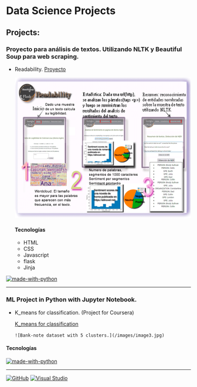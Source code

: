# Data Science Projects

## Projects:

### Proyecto para análisis de textos. Utilizando NLTK y Beautiful Soup para web scraping.

+ Readability.
  [Proyecto](/../../../../irenediaz1974/CS50/blob/main/project/README.md)
  

     ![Readability_imagen](/images/image5.png)
  
  #### Tecnologías
  + HTML
  + CSS
  + Javascript
  + flask
  + Jinja
 
 [![made-with-python](https://img.shields.io/badge/Made%20with-Python-1f425f.svg)](https://www.python.org/)
   
* * *

### ML Project in Python with Jupyter Notebook.

+ K_means for classification. (Project for Coursera)

  [K_means for classification](K_means_project.ipynb)

 
      ![Bank-note dataset with 5 clusters.](/images/image3.jpg)

#### Tecnologías

[![made-with-python](https://img.shields.io/badge/Made%20with-Python-1f425f.svg)](https://www.python.org/)


* * *

[![GitHub](https://badgen.net/badge/icon/github?icon=github&label)](https://github.com)
[![Visual Studio](https://badgen.net/badge/icon/visualstudio?icon=visualstudio&label)](https://visualstudio.microsoft.com)

<!--
**irenediaz1974/irenediaz1974** is a ✨ _special_ ✨ repository because its `README.md` (this file) appears on your GitHub profile.

Here are some ideas to get you started:

- 🔭 I’m currently working on ...
- 🌱 I’m currently learning ...
- 👯 I’m looking to collaborate on ...
- 🤔 I’m looking for help with ...
- 💬 Ask me about ...
- 📫 How to reach me: ...
- 😄 Pronouns: ...
- ⚡ Fun fact: ...
-->
